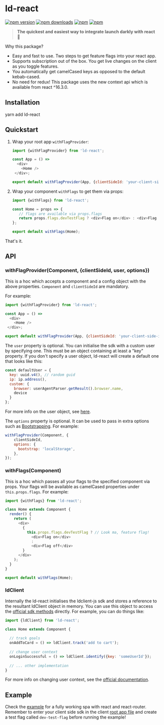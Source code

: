 # ld-react

[![npm version](https://img.shields.io/npm/v/ld-react.svg?style=flat-square)](https://www.npmjs.com/package/ld-react) [![npm downloads](https://img.shields.io/npm/dm/ld-react.svg?style=flat-square)](https://www.npmjs.com/package/ld-react) [![npm](https://img.shields.io/npm/dt/ld-react.svg?style=flat-square)](https://www.npmjs.com/package/ld-react) [![npm](https://img.shields.io/npm/l/ld-react.svg?style=flat-square)](https://www.npmjs.com/package/ld-react)

> **The quickest and easiest way to integrate launch darkly with react** :clap:

Why this package?
* Easy and fast to use. Two steps to get feature flags into your react app.
* Supports subscription out of the box. You get live changes on the client as you toggle features.
* You automatically get camelCased keys as opposed to the default kebab-cased.
* No need for redux! This package uses the new context api which is available from react ^16.3.0. 
 
## Installation

yarn add ld-react

## Quickstart

1. Wrap your root app `withFlagProvider`:

    ```js
    import {withFlagProvider} from 'ld-react';

    const App = () =>
      <div>
        <Home />
     </div>;
    
    export default withFlagProvider(App, {clientSideId: 'your-client-side-id'});
    ```

2. Wrap your component `withFlags` to get them via props:

    ```js
    import {withFlags} from 'ld-react';

    const Home = props => {
       // flags are available via props.flags
       return props.flags.devTestFlag ? <div>Flag on</div> : <div>Flag off</div>;
    };
 
    export default withFlags(Home);
    ```

That's it.

## API
### withFlagProvider(Component, {clientSideId, user, options})
This is a hoc which accepts a component and a config object with the above properties. 
`Component` and `clientSideId` are mandatory.

For example:

```javascript
import {withFlagProvider} from 'ld-react';

const App = () =>
  <div>
    <Home />
 </div>;

export default withFlagProvider(App, {clientSideId: 'your-client-side-id'});
```

The `user` property is optional. You can initialise the sdk with a custom user by specifying one. This must be an object containing
at least a "key" property. If you don't specify a user object, ld-react will create a default one that looks like this:

```javascript
const defaultUser = {
  key: uuid.v4(), // random guid
  ip: ip.address(),
  custom: {
    browser: userAgentParser.getResult().browser.name,
    device
  }
};
```

For more info on the user object, see [here](http://docs.launchdarkly.com/docs/js-sdk-reference#section-users).

The `options` property is optional. It can be used to pass in extra options such as [Bootstrapping](https://github.com/launchdarkly/js-client#bootstrapping).
For example:

```javascript
withFlagProvider(Component, {
    clientSideId,
    options: {
      bootstrap: 'localStorage',
    },
});
```

### withFlags(Component)
This is a hoc which passes all your flags to the specified component via props. Your flags will be available
as camelCased properties under `this.props.flags`. For example:

```js
import {withFlags} from 'ld-react';

class Home extends Component {
  render() {
    return (
      <div>
        {
          this.props.flags.devTestFlag ? // Look ma, feature flag!
            <div>Flag on</div>
            :
            <div>Flag off</div>
        }
      </div>
    );
  }
}

export default withFlags(Home);
```

### ldClient
Internally the ld-react initialises the ldclient-js sdk and stores a reference to the resultant ldClient object in memory. 
You can use this object to access the [official sdk methods](https://github.com/launchdarkly/js-client) directly. 
For example, you can do things like:

```js
import {ldClient} from 'ld-react';

class Home extends Component {
 
  // track goals
  onAddToCard = () => ldClient.track('add to cart'); 
 
  // change user context
  onLoginSuccessful = () => ldClient.identify({key: 'someUserId'});
  
  // ... other implementation
}
```

For more info on changing user context, see the [official documentation](http://docs.launchdarkly.com/docs/js-sdk-reference#section-changing-the-user-context).

## Example
Check the [example](https://github.com/yusinto/ld-react/tree/master/example) for a fully working spa with 
react and react-router. Remember to enter your client side sdk in the client [root app file](https://github.com/yusinto/ld-react/blob/master/example/src/universal/app.js) 
and create a test flag called `dev-test-flag` before running the example!
